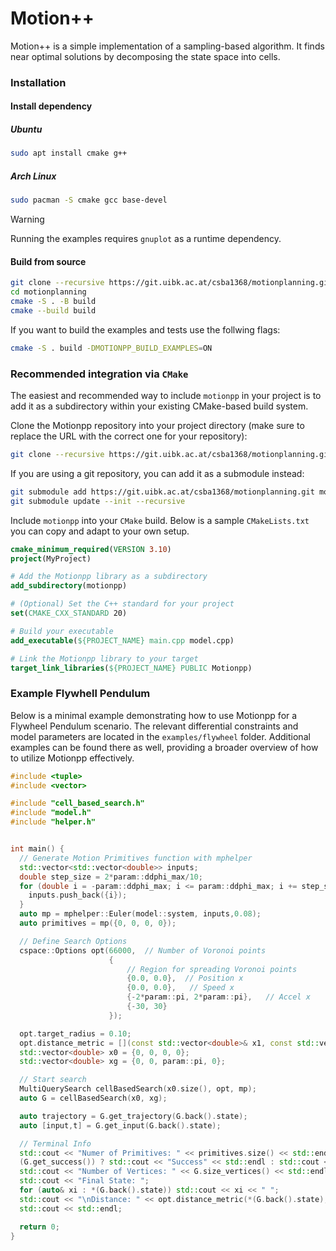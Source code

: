 # Motion++

Motion++ is a simple implementation of a sampling-based algorithm. 
It finds near optimal solutions by decomposing the state space into cells.

### Installation

#### Install dependency

##### Ubuntu
```bash
sudo apt install cmake g++
```

##### Arch Linux
```bash
sudo pacman -S cmake gcc base-devel
```

> [!WARNING]
> Running the examples requires `gnuplot` as a runtime dependency.

#### Build from source

```bash
git clone --recursive https://git.uibk.ac.at/csba1368/motionplanning.git 
cd motionplanning
cmake -S . -B build
cmake --build build
```

If you want to build the examples and tests use the follwing flags:

```bash
cmake -S . build -DMOTIONPP_BUILD_EXAMPLES=ON
```

### Recommended integration via `CMake`

The easiest and recommended way to include `motionpp` in your project is to add it as a subdirectory within your existing CMake-based build system.

Clone the Motionpp repository into your project directory (make sure to replace the URL with the correct one for your repository):

```bash
git clone --recursive https://git.uibk.ac.at/csba1368/motionplanning.git motionpp
```

If you are using a git repository, you can add it as a submodule instead:

```bash
git submodule add https://git.uibk.ac.at/csba1368/motionplanning.git motionpp
git submodule update --init --recursive
```
Include `motionpp` into your `CMake` build.
Below is a sample `CMakeLists.txt` you can copy and adapt to your own setup.

```cmake
cmake_minimum_required(VERSION 3.10)
project(MyProject)

# Add the Motionpp library as a subdirectory
add_subdirectory(motionpp)

# (Optional) Set the C++ standard for your project
set(CMAKE_CXX_STANDARD 20)

# Build your executable
add_executable(${PROJECT_NAME} main.cpp model.cpp)

# Link the Motionpp library to your target
target_link_libraries(${PROJECT_NAME} PUBLIC Motionpp)
```

### Example Flywhell Pendulum

Below is a minimal example demonstrating how to use Motionpp for a Flywheel Pendulum scenario.
The relevant differential constraints and model parameters are located in the `examples/flywheel` folder.
Additional examples can be found there as well, providing a broader overview of how to utilize Motionpp effectively.

```cpp
#include <tuple>
#include <vector>

#include "cell_based_search.h"
#include "model.h"
#include "helper.h"


int main() {
  // Generate Motion Primitives function with mphelper
  std::vector<std::vector<double>> inputs;
  double step_size = 2*param::ddphi_max/10;
  for (double i = -param::ddphi_max; i <= param::ddphi_max; i += step_size) {
    inputs.push_back({i});
  }
  auto mp = mphelper::Euler(model::system, inputs,0.08);
  auto primitives = mp({0, 0, 0, 0});

  // Define Search Options
  cspace::Options opt(66000,  // Number of Voronoi points
                      {
                          // Region for spreading Voronoi points
                          {0.0, 0.0},  // Position x
                          {0.0, 0.0},   // Speed x
                          {-2*param::pi, 2*param::pi},   // Accel x
                          {-30, 30}
                      });

  opt.target_radius = 0.10;
  opt.distance_metric = [](const std::vector<double>& x1, const std::vector<double>& x2){return std::abs(x1[2]-x2[2])+std::abs(x1[3]-x2[3]);};
  std::vector<double> x0 = {0, 0, 0, 0};
  std::vector<double> xg = {0, 0, param::pi, 0};

  // Start search
  MultiQuerySearch cellBasedSearch(x0.size(), opt, mp);
  auto G = cellBasedSearch(x0, xg);

  auto trajectory = G.get_trajectory(G.back().state);
  auto [input,t] = G.get_input(G.back().state);

  // Terminal Info
  std::cout << "Numer of Primitives: " << primitives.size() << std::endl;
  (G.get_success()) ? std::cout << "Success" << std::endl : std::cout << "Failure" << std::endl;
  std::cout << "Number of Vertices: " << G.size_vertices() << std::endl;
  std::cout << "Final State: ";
  for (auto& xi : *(G.back().state)) std::cout << xi << " ";
  std::cout << "\nDistance: " << opt.distance_metric(*(G.back().state),xg) << "\n";
  std::cout << std::endl;

  return 0;
}
```

